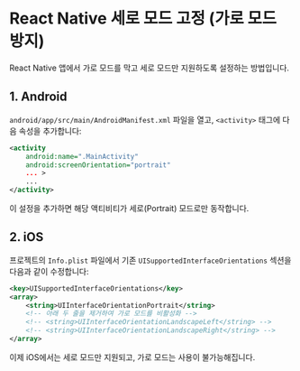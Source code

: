 # React Native 세로 모드 고정 (가로 모드 방지)

React Native 앱에서 가로 모드를 막고 세로 모드만 지원하도록 설정하는 방법입니다.

## 1. Android

`android/app/src/main/AndroidManifest.xml` 파일을 열고, `<activity>` 태그에 다음 속성을 추가합니다:

```xml
<activity
    android:name=".MainActivity"
    android:screenOrientation="portrait"
    ... >
    ...
</activity>
```

이 설정을 추가하면 해당 액티비티가 세로(Portrait) 모드로만 동작합니다.

## 2. iOS

프로젝트의 `Info.plist` 파일에서 기존 `UISupportedInterfaceOrientations` 섹션을 다음과 같이 수정합니다:

```xml
<key>UISupportedInterfaceOrientations</key>
<array>
    <string>UIInterfaceOrientationPortrait</string>
    <!-- 아래 두 줄을 제거하여 가로 모드를 비활성화 -->
    <!-- <string>UIInterfaceOrientationLandscapeLeft</string> -->
    <!-- <string>UIInterfaceOrientationLandscapeRight</string> -->
</array>
```

이제 iOS에서는 세로 모드만 지원되고, 가로 모드는 사용이 불가능해집니다.
